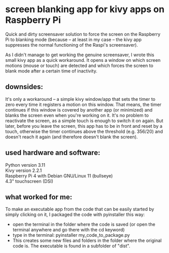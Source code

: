 
# screen blanking app for kivy apps on Raspberry Pi 

Quick and dirty screensaver solution to force the screen on the Raspberry Pi to blanking mode (because – at least in my case – the kivy app suppresses the normal functioning of the Raspi's screensaver).<br>

As I didn't manage to get working the genuine screensaver, I wrote this small kivy app as a quick workaround. It opens a window on which screen motions (mouse or touch) are detected and which forces the screen to blank mode after a certain time of inactivity.

## downsides:
It's only a workaround – a simple kivy window/app that sets the timer to zero every time it registers a motion on this window. That means, the timer continues if this window is covered by another app (or minimized) and blanks the screen even when you're working on it. It's no problem to reactivate the screen, as a simple touch is enough to switch it on again. But later, before you leave the screen, this app has to be in front and reset by a touch, otherwise the timer continues above the threshold (e.g. 356/20) and doesn't reach it again (and therefore doesn't blank the screen).

## used hardware and software:
Python version 3.11<br>
Kivy version 2.2.1<br>
Raspberry Pi 4 with Debian GNU/Linux 11 (bullseye)<br>
4.3" touchscreen (DSI)<br>

## what worked for me:
To make an executable app from the code that can be easily started by simply clicking on it, I packaged the code with pyinstaller this way: 
- open the terminal in the folder where the code is saved (or open the terminal anywhere and go there with the cd keyword)
- type in the terminal:
pyinstaller my_code_to_package.py
- This creates some new files and folders in the folder where the original code is. The executable is found in a subfolder of "dist".